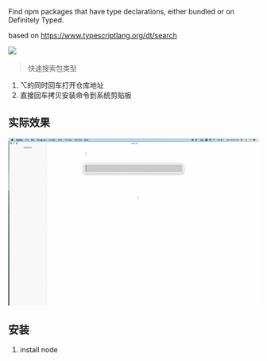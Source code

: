 Find npm packages that have type declarations, either bundled or on Definitely Typed.

based on https://www.typescriptlang.org/dt/search
<!-- more -->
[![](https://img.shields.io/badge/version-v0.2-green)](./Type%20Search.alfredworkflow)

> 快速搜索包类型

1. ⌥的同时回车打开仓库地址
2. 直接回车拷贝安装命令到系统剪贴板


## 实际效果

![](./screenshot.gif)

## 安装

1. install node
